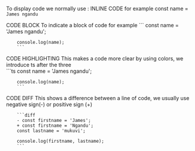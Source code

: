 To display code we normally use :
INLINE CODE
for example const name = `James ngandu`

CODE BLOCK
To indicate a block of code 
  for example 
       ```
        const name = 'James ngandu';
        
        console.log(name);
        ```
CODE HIGHLIGHTING
This makes a code more clear by using colors, we introduce ts after the three   
        ```ts
        const name = 'James ngandu';
        
        console.log(name);
        ```

CODE DIFF
This shows a difference between a line of code, we usually use negative sign(-) or positive sign (+)

    
        ```diff
        - const firstname = 'James';
        + const firstname = 'Ngandu';
        const lastname = 'mukuvi';
        
        console.log(firstname, lastname);
        ```
    



